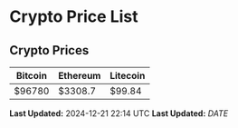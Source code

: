 # Crypto Price List

## Crypto Prices
| Bitcoin | Ethereum | Litecoin |
| ------- | -------- | -------- |
| $96780 | $3308.7 | $99.84 |
**Last Updated:** 2024-12-21 22:14 UTC
**Last Updated:** $DATE$
